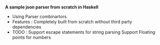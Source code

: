 **A sample json parser from scratch in Haskell**

* Using Parser combinartors
* Features : Completely built from scratch without third party dependencies
* TODO : Support escape statements for string  parsing 
         Support Floating points for numbers 
